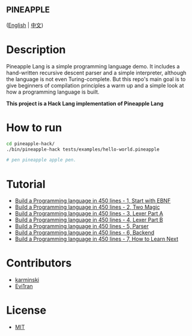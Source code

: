 PINEAPPLE
---------

([English](./README.md) | [中文](./README-zh-CN.md))


# Description

Pineapple Lang is a simple programming language demo. It includes a hand-written recursive descent parser and a simple interpreter, although the language is not even Turing-complete. But this repo's main goal is to give beginners of compilation principles a warm up and a simple look at how a programming language is built.

**This project is a Hack Lang implementation of Pineapple Lang**


# How to run

```bash
cd pineapple-hack/
./bin/pineapple-hack tests/examples/hello-world.pineapple

# pen pineapple apple pen.

```


# Tutorial

- [Build a Programming language in 450 lines - 1, Start with EBNF](https://zhuanlan.zhihu.com/p/341405385)
- [Build a Programming language in 450 lines - 2, Two Magic](https://zhuanlan.zhihu.com/p/341532964)
- [Build a Programming language in 450 lines - 3, Lexer Part A](https://zhuanlan.zhihu.com/p/341840788)
- [Build a Programming language in 450 lines - 4, Lexer Part B](https://zhuanlan.zhihu.com/p/342036670)
- [Build a Programming language in 450 lines - 5, Parser](https://zhuanlan.zhihu.com/p/342333858)
- [Build a Programming language in 450 lines - 6, Backend](https://zhuanlan.zhihu.com/p/342457860)
- [Build a Programming language in 450 lines - 7, How to Learn Next](https://zhuanlan.zhihu.com/p/342982862)


# Contributors

- [karminski](https://github.com/karminski)
- [Evi1ran](https://github.com/Evilran)

# License

- [MIT](./LICENSE)
